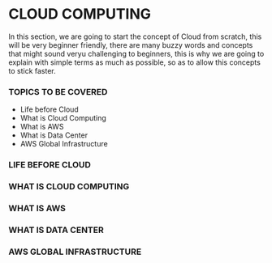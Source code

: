 # CLOUD COMPUTING
In this section, we are going to start the concept of Cloud from scratch, this will be very beginner friendly, 
there are many buzzy words and concepts that might sound veryu challenging to beginners, this is why we are 
going to explain with simple terms as much as possible, so as to allow this
concepts to stick faster. 

### TOPICS TO BE COVERED
- Life before Cloud
- What is Cloud Computing
- What is AWS
- What is Data Center
- AWS Global Infrastructure

### LIFE BEFORE CLOUD


### WHAT IS CLOUD COMPUTING


### WHAT IS AWS


### WHAT IS DATA CENTER


### AWS GLOBAL INFRASTRUCTURE
